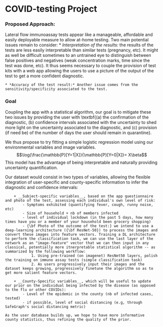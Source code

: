 # COVID-testing Project


### Proposed Approach: 

Lateral flow immunoassay tests appear like a manageable, affordable and easily deployable measure to allow at-home testing. Two main potential issues remain to consider:
    * *Interpretation of the results:* the results of the tests are less easily interpretable than similar tests (pregnancy, etc). It might as well be difficult sometimes to an untrained eye to distinguish between false positives and negatives (weak concentration marks, time since the test was done, etc). It thus seems necessary to couple the provision of test kits with a web app allowing the users to use a picture of the output of the test to get a more confident diagnostic.
    
    * *Accuracy of the test result:* Another issue comes from the sensitivity/specificity associated to the test.


### Goal

Coupling the app with a statistical algorithm, our goal is to mitigate these two issues by providing the user with \textbf{(a) the confirmation of the diagnostic, (b) confidence intervals associated with the uncertainty to shed more light on the uncertainty associated to the diagnostic,  and (c) provision (if need be) of the number of days the user should remain in quarantine}.

We thus propose to try fitting a simple logistic regression model using our environmental variables and image variables.
     $$\log(\frac{\mathbb{P}[Y=1|X]}{\mathbb{P}[Y=0|X]}= X\beta$$
This model has the advantage of being interpretable and naturally providing uncertainty quantification. 

Our dataset would consist in two types of variables, allowing the flexible integration of user-specific and county-specific information to infer the diagnostic and confidence intervals:

        + __Subject-specific variables__, based on the app questionnaire and photo of the test, assessing each individual's own level of risk:
            - Symptoms exhibited (quantifying fever, cough, runny noise, etc)
            - Size of household + nb of members infected
            - level of individual lockdown (in the past 5 days, how many times have you or a member of your household been grocery shopping)
            - {\bf Photo of the outcome of the test:} we intend to use a deep-learning architecture ({\bf ResNet-50}) to process the images and convert these images into feature vectors. Training a DL architecture to perform the classification task, we can use the last layer of the network as an "image-feature" vector that we can then input in any classical, potentially more itnerpretable statistical algorithm -- as summarized by the following workflow:
                1. Using pre-trained (on imagenet) ResNet50 layers, polish the training on immuno assay tests (simple classification task)
                2. As users progressively input their images and the dataset keeps growing, progressively finetune the algorithm so as to get more salient feature vectors.

        + __County-Specific variables__, which will be useful to update our prior on the individual being infected by the disease (as opposed to the flu or other COVIDs):
            - Level of the epidemic in the county (nb of infected cases, tested)
            - if possible, level of social distancing (e.g, through SafeGraph's social distancing metric)

    As the user database builds up, we hope to have more informative county statistics, thus refining the quality of the prior.
